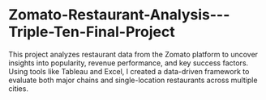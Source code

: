 # Zomato-Restaurant-Analysis---Triple-Ten-Final-Project
This project analyzes restaurant data from the Zomato platform to uncover insights into popularity, revenue performance, and key success factors. Using tools like Tableau and Excel, I created a data-driven framework to evaluate both major chains and single-location restaurants across multiple cities.
